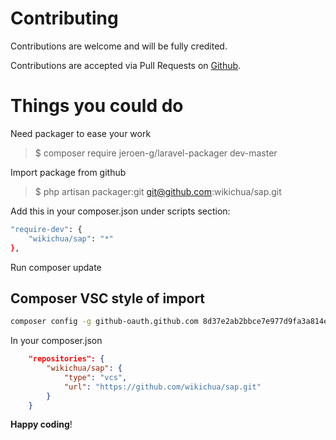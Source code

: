 # Contributing

Contributions are welcome and will be fully credited.

Contributions are accepted via Pull Requests on [Github](https://github.com/wikichua/sap).

# Things you could do

Need packager to ease your work

> $ composer require jeroen-g/laravel-packager dev-master

Import package from github

> $ php artisan packager:git git@github.com:wikichua/sap.git

Add this in your composer.json under scripts section:

```bash
"require-dev": {
    "wikichua/sap": "*"
},
```
Run composer update

## Composer VSC style of import

```bash
composer config -g github-oauth.github.com 8d37e2ab2bbce7e977d9fa3a814efab21504243a
```
In your composer.json

```json
    "repositories": {
        "wikichua/sap": {
            "type": "vcs",
            "url": "https://github.com/wikichua/sap.git"
        }
    }
```

**Happy coding**!

